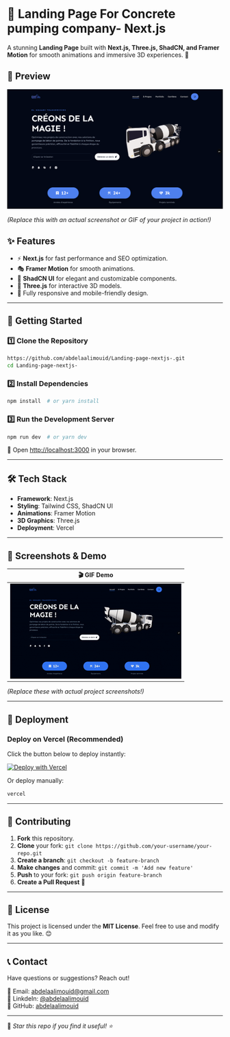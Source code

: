 # 🌟 Landing Page For Concrete pumping company- Next.js

A stunning **Landing Page** built with **Next.js, Three.js, ShadCN, and Framer Motion** for smooth animations and immersive 3D experiences. 🚀

## 📸 Preview

![Landing Page Preview](./screenshots/image.png)

*(Replace this with an actual screenshot or GIF of your project in action!)*

## ✨ Features

- ⚡ **Next.js** for fast performance and SEO optimization.
- 🎭 **Framer Motion** for smooth animations.
- 🎨 **ShadCN UI** for elegant and customizable components.
- 🎲 **Three.js** for interactive 3D models.
- 🎯 Fully responsive and mobile-friendly design.

---

## 🚀 Getting Started

### 1️⃣ Clone the Repository
```bash
https://github.com/abdelaalimouid/Landing-page-nextjs-.git
cd Landing-page-nextjs-
```

### 2️⃣ Install Dependencies
```bash
npm install  # or yarn install
```

### 3️⃣ Run the Development Server
```bash
npm run dev  # or yarn dev
```

🚀 Open [http://localhost:3000](http://localhost:3000) in your browser.

---

## 🛠 Tech Stack

- **Framework**: Next.js
- **Styling**: Tailwind CSS, ShadCN UI
- **Animations**: Framer Motion
- **3D Graphics**: Three.js
- **Deployment**: Vercel

---

## 🎥 Screenshots & Demo

| 🎬 GIF Demo |
|--------------|
| ![GIF](./screenshots/demo.gif) |

*(Replace these with actual project screenshots!)*

---

## 🚀 Deployment

### Deploy on **Vercel** (Recommended)
Click the button below to deploy instantly:

[![Deploy with Vercel](https://vercel.com/button)](https://vercel.com/import/project?template=https://github.com/your-username/your-repo)

Or deploy manually:
```bash
vercel
```

---

## 🤝 Contributing

1. **Fork** this repository.
2. **Clone** your fork: `git clone https://github.com/your-username/your-repo.git`
3. **Create a branch**: `git checkout -b feature-branch`
4. **Make changes** and commit: `git commit -m 'Add new feature'`
5. **Push** to your fork: `git push origin feature-branch`
6. **Create a Pull Request** 🚀

---

## 📜 License

This project is licensed under the **MIT License**. Feel free to use and modify it as you like. 😊

---

## 📞 Contact

Have questions or suggestions? Reach out!

📧 Email: [abdelaalimouid@gmail.com](mailto:abdelaalimouid@gmail.com)  
🔗 LinkdeIn: [@abdelaalimouid](www.linkedin.com/in/abdelaalimouid)  
📌 GitHub: [abdelaalimouid](https://github.com/abdelaalimouid)  

---

💙 _Star this repo if you find it useful! ⭐_

